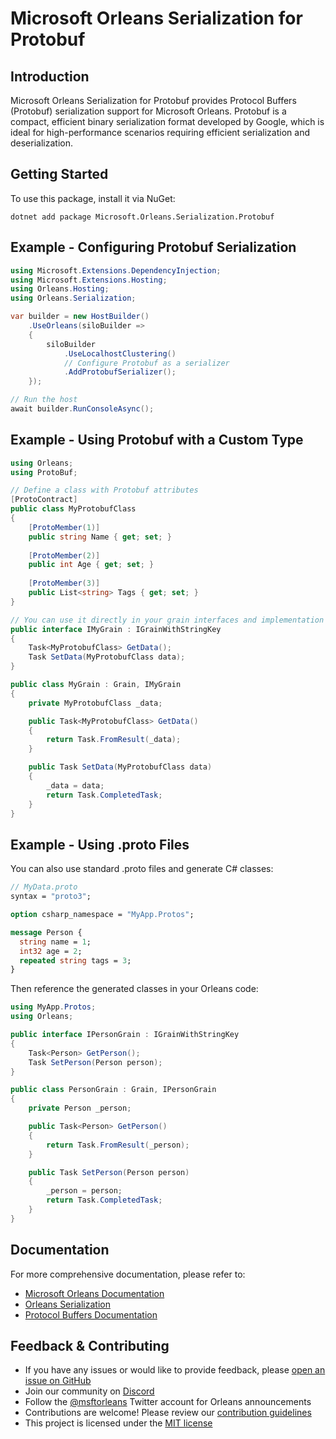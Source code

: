 # Microsoft Orleans Serialization for Protobuf

## Introduction
Microsoft Orleans Serialization for Protobuf provides Protocol Buffers (Protobuf) serialization support for Microsoft Orleans. Protobuf is a compact, efficient binary serialization format developed by Google, which is ideal for high-performance scenarios requiring efficient serialization and deserialization.

## Getting Started
To use this package, install it via NuGet:

```shell
dotnet add package Microsoft.Orleans.Serialization.Protobuf
```

## Example - Configuring Protobuf Serialization
```csharp
using Microsoft.Extensions.DependencyInjection;
using Microsoft.Extensions.Hosting;
using Orleans.Hosting;
using Orleans.Serialization;

var builder = new HostBuilder()
    .UseOrleans(siloBuilder =>
    {
        siloBuilder
            .UseLocalhostClustering()
            // Configure Protobuf as a serializer
            .AddProtobufSerializer();
    });

// Run the host
await builder.RunConsoleAsync();
```

## Example - Using Protobuf with a Custom Type
```csharp
using Orleans;
using ProtoBuf;

// Define a class with Protobuf attributes
[ProtoContract]
public class MyProtobufClass
{
    [ProtoMember(1)]
    public string Name { get; set; }
    
    [ProtoMember(2)]
    public int Age { get; set; }
    
    [ProtoMember(3)]
    public List<string> Tags { get; set; }
}

// You can use it directly in your grain interfaces and implementation
public interface IMyGrain : IGrainWithStringKey
{
    Task<MyProtobufClass> GetData();
    Task SetData(MyProtobufClass data);
}

public class MyGrain : Grain, IMyGrain
{
    private MyProtobufClass _data;

    public Task<MyProtobufClass> GetData()
    {
        return Task.FromResult(_data);
    }

    public Task SetData(MyProtobufClass data)
    {
        _data = data;
        return Task.CompletedTask;
    }
}
```

## Example - Using .proto Files
You can also use standard .proto files and generate C# classes:

```proto
// MyData.proto
syntax = "proto3";

option csharp_namespace = "MyApp.Protos";

message Person {
  string name = 1;
  int32 age = 2;
  repeated string tags = 3;
}
```

Then reference the generated classes in your Orleans code:

```csharp
using MyApp.Protos;
using Orleans;

public interface IPersonGrain : IGrainWithStringKey
{
    Task<Person> GetPerson();
    Task SetPerson(Person person);
}

public class PersonGrain : Grain, IPersonGrain
{
    private Person _person;

    public Task<Person> GetPerson()
    {
        return Task.FromResult(_person);
    }

    public Task SetPerson(Person person)
    {
        _person = person;
        return Task.CompletedTask;
    }
}
```

## Documentation
For more comprehensive documentation, please refer to:
- [Microsoft Orleans Documentation](https://learn.microsoft.com/dotnet/orleans/)
- [Orleans Serialization](https://learn.microsoft.com/en-us/dotnet/orleans/host/configuration-guide/serialization)
- [Protocol Buffers Documentation](https://developers.google.com/protocol-buffers/docs/overview)

## Feedback & Contributing
- If you have any issues or would like to provide feedback, please [open an issue on GitHub](https://github.com/dotnet/orleans/issues)
- Join our community on [Discord](https://aka.ms/orleans-discord)
- Follow the [@msftorleans](https://twitter.com/msftorleans) Twitter account for Orleans announcements
- Contributions are welcome! Please review our [contribution guidelines](https://github.com/dotnet/orleans/blob/main/CONTRIBUTING.md)
- This project is licensed under the [MIT license](https://github.com/dotnet/orleans/blob/main/LICENSE)